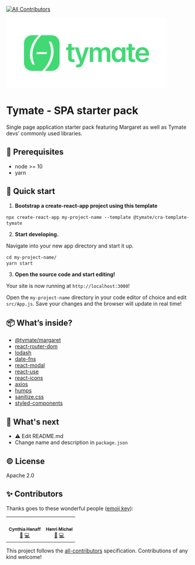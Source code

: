 <!-- ALL-CONTRIBUTORS-BADGE:START - Do not remove or modify this section -->
[![All Contributors](https://img.shields.io/badge/all_contributors-2-orange.svg?style=flat-square)](#contributors-)
<!-- ALL-CONTRIBUTORS-BADGE:END -->
![Tymate](template/src/images/logo.svg)

# Tymate - SPA starter pack

Single page application starter pack featuring Margaret as well as Tymate devs’ commonly used libraries.

## 🌱 Prerequisites

* node >= 10
* yarn

## 🚀 Quick start

  1.  **Bootstrap a create-react-app project using this template**

```shell
npx create-react-app my-project-name --template @tymate/cra-template-tymate
```

  2.  **Start developing.**

  Navigate into your new app directory and start it up.

```shell
cd my-project-name/
yarn start
```

  3.  **Open the source code and start editing!**

  Your site is now running at `http://localhost:3000`!

  Open the `my-project-name` directory in your code editor of choice and edit `src/App.js`. Save your changes and the browser will update in real time!

## 📦 What’s inside?

* [@tymate/margaret](https://tymate.dev)
* [react-router-dom](https://reactrouter.com/)
* [lodash](https://lodash.com/)
* [date-fns](http://date-fns.org/)
* [react-modal](https://github.com/reactjs/react-modal)
* [react-use](https://github.com/streamich/react-use)
* [react-icons](https://react-icons.github.io/react-icons/)
* [axios](https://github.com/axios/axios)
* [humps](https://github.com/domchristie/humps)
* [sanitize.css](https://csstools.github.io/sanitize.css/)
* [styled-components](https://styled-components.com/)

## 📣 What's next

* :warning: Edit README.md
* Change name and description in `package.json`

## ©️ License

Apache 2.0

## ✨ Contributors

Thanks goes to these wonderful people ([emoji key](https://allcontributors.org/docs/en/emoji-key)):

<!-- ALL-CONTRIBUTORS-LIST:START - Do not remove or modify this section -->
<!-- prettier-ignore-start -->
<!-- markdownlint-disable -->
<table>
  <tr>
    <td align="center"><a href="https://github.com/cynthiahenaff"><img src="https://avatars3.githubusercontent.com/u/26904024?v=4" width="100px;" alt=""/><br /><sub><b>Cynthia Henaff </b></sub></a><br /><a href="#ideas-cynthiahenaff" title="Ideas, Planning, & Feedback">🤔</a> <a href="https://github.com/tymate/cra-template-tymate/commits?author=cynthiahenaff" title="Code">💻</a></td>
    <td align="center"><a href="https://github.com/Tip-"><img src="https://avatars3.githubusercontent.com/u/1025157?v=4" width="100px;" alt=""/><br /><sub><b>Henri Michel</b></sub></a><br /><a href="#ideas-Tip-" title="Ideas, Planning, & Feedback">🤔</a> <a href="https://github.com/tymate/cra-template-tymate/commits?author=Tip-" title="Code">💻</a></td>
  </tr>
</table>

<!-- markdownlint-enable -->
<!-- prettier-ignore-end -->
<!-- ALL-CONTRIBUTORS-LIST:END -->

This project follows the [all-contributors](https://github.com/all-contributors/all-contributors) specification. Contributions of any kind welcome!
